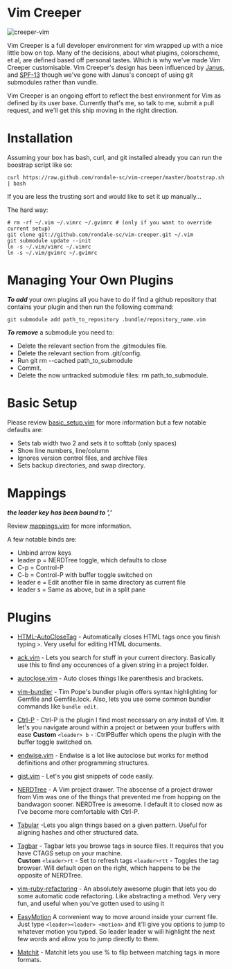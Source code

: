 Vim Creeper
==========

![creeper-vim](https://raw.github.com/rondale-sc/vim-creeper/master/images/vim-creeper.png)

Vim Creeper is a full developer environment for vim wrapped up with a nice little bow on top.  Many of the decisions, about what plugins, colorscheme, et al, are defined based off personal tastes.  Which is why we've made Vim Creeper customisable.  Vim Creeper's design has been influenced by [Janus](https://github.com/carlhuda/janus), and [SPF-13](https://github.com/spf13/spf13-vim) though we've gone with Janus's concept of using git submodules rather than vundle.

Vim Creeper is an ongoing effort to reflect the best environment for Vim as defined by its user base.  Currently that's me, so talk to me, submit a pull request, and we'll get this ship moving in the right direction.


# Installation
Assuming your box has bash, curl, and git installed already you can run the boostrap script like so:

```
curl https://raw.github.com/rondale-sc/vim-creeper/master/bootstrap.sh | bash
```
If you are less the trusting sort and would like to set it up manually...

The hard way:

```
# rm -rf ~/.vim ~/.vimrc ~/.gvimrc # (only if you want to override current setup)
git clone git://github.com/rondale-sc/vim-creeper.git ~/.vim
git submodule update --init
ln -s ~/.vim/vimrc ~/.vimrc
ln -s ~/.vim/gvimrc ~/.gvimrc
```
# Managing Your Own Plugins

***To add*** your own plugins all you have to do if find a github repository that contains your plugin and then run the following command:

```
git submodule add path_to_repository .bundle/repository_name.vim
```

***To remove*** a submodule you need to:

- Delete the relevant section from the .gitmodules file.
- Delete the relevant section from .git/config.
- Run git rm --cached path\_to\_submodule 
- Commit.
- Delete the now untracked submodule files: rm path\_to\_submodule.

# Basic Setup

Please review [basic_setup.vim](https://github.com/rondale-sc/vim-creeper/blob/master/basic_setup.viml) for more information but a few notable defaults are:

- Sets tab width two 2 and sets it to softtab (only spaces) 
- Show line numbers, line/column
- Ignores version control files, and archive files 
- Sets backup directories, and swap directory.

# Mappings
***the leader key has been bound to ','***

Review [mappings.vim](https://github.com/rondale-sc/vim-creeper/blob/master/mappings.vim) for more information.  

A few notable binds are:

- Unbind arrow keys
- leader p = NERDTree toggle, which defaults to close
- C-p = Control-P
- C-b = Control-P with buffer toggle switched on
- leader e = Edit another file in same directory as current file
- leader s = Same as above, but in a split pane

# Plugins 

- [HTML-AutoCloseTag](https://github.com/vim-scripts/HTML-AutoCloseTag) - Automatically closes HTML tags once you finish typing `>`.  Very useful for editing HTML documents.

- [ack.vim](https://github.com/mileszs/ack.vim) - Lets you search for stuff in your current directory.  Basically use this to find any occurences of a given string in a project folder.

- [autoclose.vim](https://github.com/Townk/vim-autoclose) - Auto  closes things like parenthesis and brackets.  

- [vim-bundler](https://github.com/tpope/vim-bundler) - Tim Pope's bundler plugin offers syntax highlighting for Gemfile and Gemfile.lock.  Also, lets you use some common bundler commands like `bundle edit`.
                 
- [Ctrl-P](https://github.com/kien/ctrlp.vim) - Ctrl-P is the plugin I find most necessary on any install of Vim.  It let's you navigate around within a project or between your buffers with ease
  **Custom** 
  `<leader> b` - :CtrlPBuffer which opens the plugin with the buffer toggle switched on.
                 
- [endwise.vim](https://github.com/tpope/vim-endwise.git) - Endwise is a lot like autoclose but works for method definitions and other programming structures.

- [gist.vim](https://github.com/mattn/gist-vim) - Let's you gist snippets of code easily. 

- [NERDTree](https://github.com/scrooloose/nerdtree) - A Vim project drawer.  The abscense of a project drawer from Vim was one of the things that prevented me from hopping on the bandwagon sooner.  NERDTree is awesome.  I default it to closed now as I've become more comfortable with Ctrl-P.

- [Tabular](https://github.com/godlygeek/tabular) -Lets you align things based on a given pattern.  Useful for aligning hashes and other structured data.

- [Tagbar](https://github.com/majutsushi/tagbar) - Tagbar lets you browse tags in source files.  It requires that you have CTAGS setup on your machine.  
  **Custom** 
  `<leader>rt` - Set to refresh tags
  `<leader>rtt` - Toggles the tag browser.  Will default open on the right, which happens to be the opposite of NERDTree.  

- [vim-ruby-refactoring](https://github.com/ecomba/vim-ruby-refactoring) - An absolutely awesome plugin that lets you do some automatic code refactoring.  Like abstracting a method.  Very very fun, and useful when you've gotten used to using it

- [EasyMotion](https://github.com/Lokaltog/vim-easymotion) A convenient way to move around inside your current file.  Just type `<leader><leader> <motion>` and it'll give you options to jump to whatever motion you typed.  So leader leader w will highlight the next few words and allow you to jump directly to them.

- [Matchit](https://github.com/tsaleh/vim-matchit) - Matchit lets you use % to flip between matching tags in more formats.  
